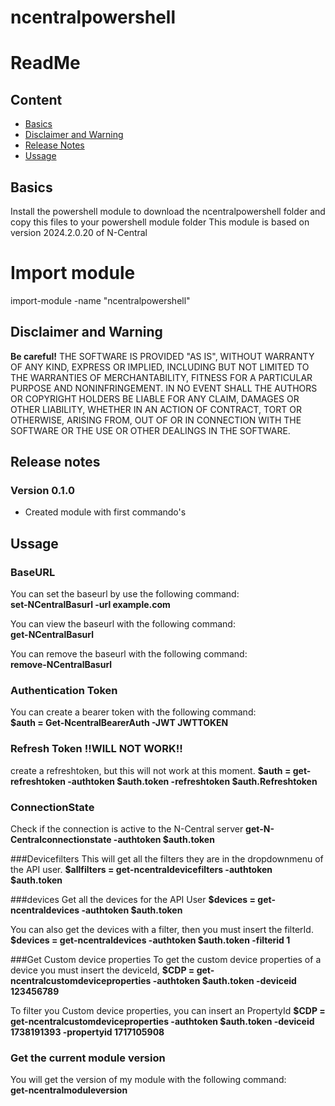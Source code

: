 # ncentralpowershell
# ReadMe

## Content
 * [Basics](#basics)
 * [Disclaimer and Warning](#disclaimer-and-warning)
 * [Release Notes](#release-notes)
 * [Ussage](*Ussage)

## Basics
Install the powershell module to download the ncentralpowershell folder and copy this files to your powershell module folder
This module is based on version 2024.2.0.20 of N-Central

# Import module
import-module -name "ncentralpowershell"

## Disclaimer and Warning
**Be careful!** THE SOFTWARE IS PROVIDED "AS IS", WITHOUT WARRANTY OF ANY KIND, EXPRESS OR IMPLIED, INCLUDING BUT NOT LIMITED TO THE WARRANTIES OF MERCHANTABILITY, FITNESS FOR A PARTICULAR PURPOSE AND NONINFRINGEMENT.
IN NO EVENT SHALL THE AUTHORS OR COPYRIGHT HOLDERS BE LIABLE FOR ANY CLAIM, DAMAGES OR OTHER LIABILITY, WHETHER IN AN ACTION OF CONTRACT, TORT OR OTHERWISE, ARISING FROM,
OUT OF OR IN CONNECTION WITH THE SOFTWARE OR THE USE OR OTHER DEALINGS IN THE SOFTWARE.


## Release notes
### Version 0.1.0
* Created module with first commando's

## Ussage
### BaseURL
You can set the baseurl by use the following command:<br>
**set-NCentralBasurl -url example.com**

You can view the baseurl with the following command:<br>
**get-NCentralBasurl**

You can remove the baseurl with the following command:<br>
**remove-NCentralBasurl**

### Authentication Token
You can create a bearer token with the following command:<br>
**$auth = Get-NcentralBearerAuth -JWT JWTTOKEN**

### Refresh Token !!WILL NOT WORK!!
create a refreshtoken, but this will not work at this moment.
**$auth = get-refreshtoken -authtoken $auth.token -refreshtoken $auth.Refreshtoken**

### ConnectionState
Check if the connection is active to the N-Central server
**get-N-Centralconnectionstate -authtoken $auth.token**

###Devicefilters
This will get all the filters they are in the dropdownmenu of the API user.
**$allfilters = get-ncentraldevicefilters -authtoken $auth.token**

###devices
Get all the devices for the API User
**$devices = get-ncentraldevices -authtoken $auth.token**

You can also get the devices with a filter, then you must insert the filterId.
**$devices = get-ncentraldevices -authtoken $auth.token -filterid 1**

###Get Custom device properties
To get the custom device properties of a device you must insert the deviceId,
**$CDP = get-ncentralcustomdeviceproperties -authtoken $auth.token -deviceid 123456789**

To filter you Custom device properties, you can insert an PropertyId
**$CDP = get-ncentralcustomdeviceproperties -authtoken $auth.token -deviceid 1738191393 -propertyid 1717105908**


### Get the current module version
You will get the version of my module with the following command:<br>
**get-ncentralmoduleversion**





